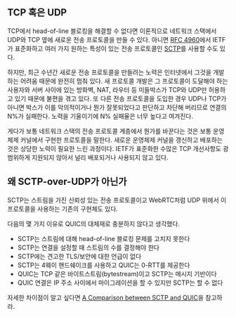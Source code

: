 <!--
## TCP or UDP

If we can't fix head-of-line blocking within TCP, then in theory we should
be able to make a new transport protocol next to UDP and TCP in the network
[SCTP](https://en.wikipedia.org/wiki/Stream_Control_Transmission_Protocol)
which is a transport protocol standardized by the IETF in [RFC
4960](https://tools.ietf.org/html/rfc4960) with several of the desired
characteristics.

However, in recent years efforts to create new transport protocols have almost
entirely been halted because of the difficulties in deploying them on the Internet.
Deployment of new protocols is hampered by many firewalls, NATs, routers and other
middle-boxes that only allow TCP or UDP are deployed between users and the servers
they need to reach. Introducing another transport protocol makes N% of the connections
fail because they are being blocked by boxes that see it not being UDP or TCP and
thus evil or wrong somehow. The N% failure rate is often deemed too high to be
worth the effort.

Additionally, changing things in the transport protocol layer of the network
stack typically means protocols implemented by operating system kernels.
Updating and deploying new operating system kernels is a slow process that
requires significant effort. Many TCP improvements standardized by the IETF
are not widely deployed or used because they are not broadly supported.
-->

## TCP 혹은 UDP

TCP에서 head-of-line 블로킹을 해결할 수 없다면 이론적으로 네트워크 스택에서 UDP와 TCP 옆에
새로운 전송 프로토콜을 만들 수 있다. 아니면
[RFC 4960](https://tools.ietf.org/html/rfc4960)에서 IETF가 표준화하고 여러 가지
원하는 특성이 있는 전송 프로토콜인
[SCTP](https://en.wikipedia.org/wiki/Stream_Control_Transmission_Protocol)를
사용할 수도 있다.

하지만, 최근 수년간 새로운 전송 프로토콜을 만들려는 노력은 인터넷에서 그것을 개발하는 어려움 때문에 완전히 멈춰 있다.
새 프로토콜 개발은 그 프로토콜이 도달해야 하는 사용자와 서버 사이에 있는 방화벽, NAT, 라우터 등 미들박스가 TCP와 UDP만 
허용하고 있기 때문에 불편을 겪고 있다. 또 다른 전송 프로토콜을 도입한 경우 UDP나 TCP가 아니면 박스가 이를 악의적이거나
뭔가 잘못되었다고 판단하고 차단해 버리므로 연결의 N%가 실패한다. 노력을 기울이기에 N% 실패율은 너무 높다고 여겨진다.

게다가 보통 네트워크 스택의 전송 프로토콜 계층에서 뭔가를 바꾼다는 것은 보통 운영체제 커널에서 구현한
프로토콜을 말한다. 새로운 운영체제 커널을 갱신하고 배포하는 것은 상당한 노력이 필요한 느린 과정이다.
IETF가 표준화한 수많은 TCP 개선사항도 광범위하게 지원되지 않아서 널리 배포되거나 사용되지 않고 있다. 

<!--
## Why not SCTP-over-UDP

SCTP is a reliable transport protocol with streams, and for WebRTC there are
even existing implementations using it over UDP.

This was not deemed good enough as a QUIC alternative due to several reasons,
including:

 - SCTP does not fix the head-of-line-blocking problem for streams
 - SCTP requires the number of streams to be decided at connection setup
 - SCTP does not have a solid TLS/security story
 - SCTP has a 4-way handshake, QUIC offers 0-RTT
 - QUIC is a bytestream like TCP, SCTP is message-based
 - QUIC connections can migrate between IP addresses but SCTP cannot

For more details on the differences, see [A Comparison between SCTP and
QUIC](https://tools.ietf.org/html/draft-joseph-quic-comparison-quic-sctp-00).
-->

## 왜 SCTP-over-UDP가 아닌가

SCTP는 스트림을 가진 신뢰성 있는 전송 프로토콜이고 WebRTC처럼 UDP 위에서 이 프로토콜을 
사용하는 기존의 구현체도 있다.

다음의 몇 가지 이유로 QUIC의 대체재로 충분하지 않다고 생각했다.

 - SCTP는 스트림에 대해 head-of-line 블로킹 문제를 고치지 못한다
 - SCTP는 연결을 설정할 때 스트림의 수를 결정해야 한다
 - SCTP에는 견고한 TLS/보안에 대한 언급이 없다
 - SCTP는 4웨이 핸드쉐이크를 사용하고 QUIC는 0-RTT를 제공한다
 - QUIC는 TCP 같은 바이트스트림(bytestream)이고 SCTP는 메시지 기반이다
 - QUIC 연결은 IP 주소 사이에서 마이그레이션을 할 수 있지만 SCTP는 할 수 없다

자세한 차이점이 알고 싶다면
[A Comparison between SCTP and QUIC](https://tools.ietf.org/html/draft-joseph-quic-comparison-quic-sctp-00)을
참고하라.
